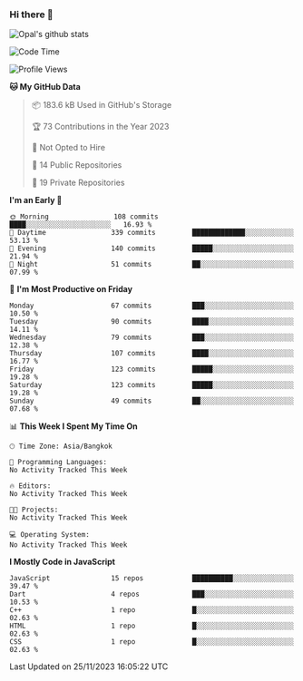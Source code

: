 ### Hi there 👋

![Opal's github stats](https://github-readme-stats.vercel.app/api?username=coolkidneversleep&count_private=true&show_icons=true&theme=radical)


<!--START_SECTION:waka-->
![Code Time](http://img.shields.io/badge/Code%20Time-64%20hrs%2038%20mins-blue)

![Profile Views](http://img.shields.io/badge/Profile%20Views-0-blue)

**🐱 My GitHub Data** 

> 📦 183.6 kB Used in GitHub's Storage 
 > 
> 🏆 73 Contributions in the Year 2023
 > 
> 🚫 Not Opted to Hire
 > 
> 📜 14 Public Repositories 
 > 
> 🔑 19 Private Repositories 
 > 
**I'm an Early 🐤** 

```text
🌞 Morning                108 commits         ████░░░░░░░░░░░░░░░░░░░░░   16.93 % 
🌆 Daytime                339 commits         █████████████░░░░░░░░░░░░   53.13 % 
🌃 Evening                140 commits         █████░░░░░░░░░░░░░░░░░░░░   21.94 % 
🌙 Night                  51 commits          ██░░░░░░░░░░░░░░░░░░░░░░░   07.99 % 
```
📅 **I'm Most Productive on Friday** 

```text
Monday                   67 commits          ███░░░░░░░░░░░░░░░░░░░░░░   10.50 % 
Tuesday                  90 commits          ████░░░░░░░░░░░░░░░░░░░░░   14.11 % 
Wednesday                79 commits          ███░░░░░░░░░░░░░░░░░░░░░░   12.38 % 
Thursday                 107 commits         ████░░░░░░░░░░░░░░░░░░░░░   16.77 % 
Friday                   123 commits         █████░░░░░░░░░░░░░░░░░░░░   19.28 % 
Saturday                 123 commits         █████░░░░░░░░░░░░░░░░░░░░   19.28 % 
Sunday                   49 commits          ██░░░░░░░░░░░░░░░░░░░░░░░   07.68 % 
```


📊 **This Week I Spent My Time On** 

```text
🕑︎ Time Zone: Asia/Bangkok

💬 Programming Languages: 
No Activity Tracked This Week

🔥 Editors: 
No Activity Tracked This Week

🐱‍💻 Projects: 
No Activity Tracked This Week

💻 Operating System: 
No Activity Tracked This Week
```

**I Mostly Code in JavaScript** 

```text
JavaScript               15 repos            ██████████░░░░░░░░░░░░░░░   39.47 % 
Dart                     4 repos             ███░░░░░░░░░░░░░░░░░░░░░░   10.53 % 
C++                      1 repo              █░░░░░░░░░░░░░░░░░░░░░░░░   02.63 % 
HTML                     1 repo              █░░░░░░░░░░░░░░░░░░░░░░░░   02.63 % 
CSS                      1 repo              █░░░░░░░░░░░░░░░░░░░░░░░░   02.63 % 
```




 Last Updated on 25/11/2023 16:05:22 UTC
<!--END_SECTION:waka-->
